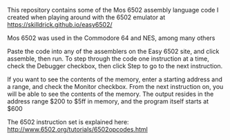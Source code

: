 This repository contains some of the Mos 6502 assembly language code I created
when playing around with the 6502 emulator at
https://skilldrick.github.io/easy6502/

Mos 6502 was used in the Commodore 64 and NES, among many others

Paste the code into any of the assemblers on the Easy 6502 site, and click
assemble, then run. To step through the code one instruction at a time, check
the Debugger checkbox, then click Step to go to the next instruction.

If you want to see the contents of the memory, enter a starting address and a
range, and check the Monitor checkbox. From the next instruction on, you will be
able to see the contents of the memory. The output resides in the address range
$200 to $5ff in memory, and the program itself starts at $600

The 6502 instruction set is explained here:
http://www.6502.org/tutorials/6502opcodes.html